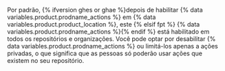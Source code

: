 Por padrão, {% ifversion ghes or ghae %}depois de habilitar {% data variables.product.prodname_actions %} em {% data variables.product.product_location %}, este {% elsif fpt %} {% data variables.product.prodname_actions %}{% endif %} está habilitado em todos os repositórios e organizações. Você pode optar por desabilitar {% data variables.product.prodname_actions %} ou limitá-los apenas a ações privadas, o que significa que as pessoas só poderão usar ações que existem no seu repositório.
